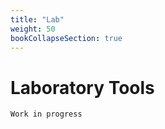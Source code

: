 ```yaml
---
title: "Lab"
weight: 50
bookCollapseSection: true
---
```


# Laboratory Tools

```
Work in progress
```
